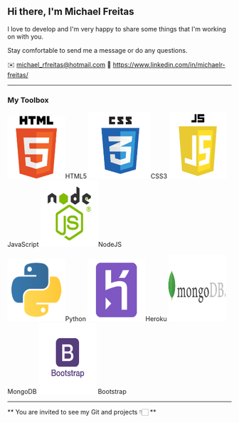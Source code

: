 ## Hi there, I'm Michael Freitas

I love to develop and I'm very happy to share some things that I'm working on with you. 

Stay comfortable to send me a message or do any questions.

✉️ michael_rfreitas@hotmail.com
🔗 https://www.linkedin.com/in/michaelr-freitas/

____

### My Toolbox

<img src="images/html5.png" alt="HTML5 Logo" height="140" width="130">HTML5 <img src="images/css3.png" alt="CSS3 Logo" height="150" width="140">CSS3 <img src="images/javascript.png" alt="JavaScript Logo" height="150" width="130">JavaScript <img src="images/nodejs.png" alt="NodeJS Logo" height="150" width="130">NodeJS 

<img src="images/python2.png" alt="Python Logo" height="140" width="130">Python <img src="images/heroku2.png" alt="Heroku Logo" height="140" width="130">Heroku <img src="images/mongodb.png" alt="MongoDB Logo" height="150" width="130">MongoDB <img src="images/bootstrap.png" alt="Bootstrap Logo" height="160" width="130"> Bootstrap

____

** You are invited to see my Git and projects 👇🏻 **
